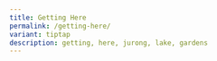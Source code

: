 ```yaml
---
title: Getting Here
permalink: /getting-here/
variant: tiptap
description: getting, here, jurong, lake, gardens
---
```

<p></p>